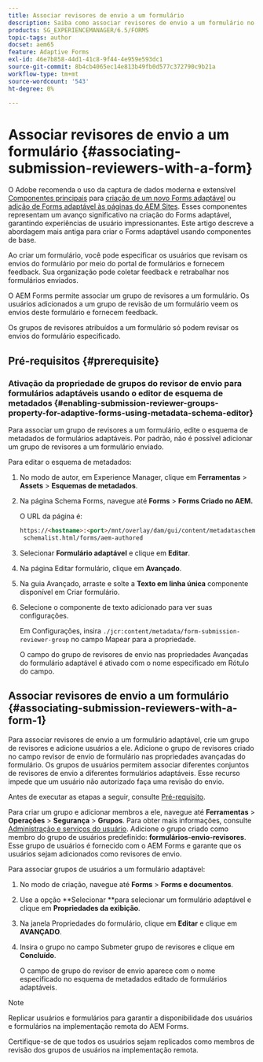 ```yaml
---
title: Associar revisores de envio a um formulário
description: Saiba como associar revisores de envio a um formulário no AEM Forms. Os revisores associados revisam um formulário enviado por meio do portal de formulários.
products: SG_EXPERIENCEMANAGER/6.5/FORMS
topic-tags: author
docset: aem65
feature: Adaptive Forms
exl-id: 46e7b858-44d1-41c8-9f44-4e959e593dc1
source-git-commit: 8b4cb4065ec14e813b49fb0d577c372790c9b21a
workflow-type: tm+mt
source-wordcount: '543'
ht-degree: 0%

---
```


# Associar revisores de envio a um formulário {#associating-submission-reviewers-with-a-form}

<span class="preview"> O Adobe recomenda o uso da captura de dados moderna e extensível [Componentes principais](https://experienceleague.adobe.com/docs/experience-manager-core-components/using/adaptive-forms/introduction.html?lang=pt-BR) para [criação de um novo Forms adaptável](/help/forms/using/create-an-adaptive-form-core-components.md) ou [adição de Forms adaptável às páginas do AEM Sites](/help/forms/using/create-or-add-an-adaptive-form-to-aem-sites-page.md). Esses componentes representam um avanço significativo na criação do Forms adaptável, garantindo experiências de usuário impressionantes. Este artigo descreve a abordagem mais antiga para criar o Forms adaptável usando componentes de base. </span>

Ao criar um formulário, você pode especificar os usuários que revisam os envios do formulário por meio do portal de formulários e fornecem feedback. Sua organização pode coletar feedback e retrabalhar nos formulários enviados.

O AEM Forms permite associar um grupo de revisores a um formulário. Os usuários adicionados a um grupo de revisão de um formulário veem os envios deste formulário e fornecem feedback.

Os grupos de revisores atribuídos a um formulário só podem revisar os envios do formulário especificado.

## Pré-requisitos {#prerequisite}

### Ativação da propriedade de grupos do revisor de envio para formulários adaptáveis usando o editor de esquema de metadados {#enabling-submission-reviewer-groups-property-for-adaptive-forms-using-metadata-schema-editor}

Para associar um grupo de revisores a um formulário, edite o esquema de metadados de formulários adaptáveis. Por padrão, não é possível adicionar um grupo de revisores a um formulário enviado.

Para editar o esquema de metadados:

1. No modo de autor, em Experience Manager, clique em **Ferramentas** > **Assets** > **Esquemas de metadados**.
1. Na página Schema Forms, navegue até **Forms** > **Forms Criado no AEM.**

   O URL da página é:

   ```html
   https://<hostname>:<port>/mnt/overlay/dam/gui/content/metadataschemaeditor/
    schemalist.html/forms/aem-authored
   ```

1. Selecionar **Formulário adaptável** e clique em **Editar**.
1. Na página Editar formulário, clique em **Avançado**.
1. Na guia Avançado, arraste e solte a **Texto em linha única** componente disponível em Criar formulário.
1. Selecione o componente de texto adicionado para ver suas configurações.

   Em Configurações, insira `./jcr:content/metadata/form-submission-reviewer-group` no campo Mapear para a propriedade.

   O campo do grupo de revisores de envio nas propriedades Avançadas do formulário adaptável é ativado com o nome especificado em Rótulo do campo.

## Associar revisores de envio a um formulário {#associating-submission-reviewers-with-a-form-1}

Para associar revisores de envio a um formulário adaptável, crie um grupo de revisores e adicione usuários a ele. Adicione o grupo de revisores criado no campo revisor de envio de formulário nas propriedades avançadas do formulário.
Os grupos de usuários permitem associar diferentes conjuntos de revisores de envio a diferentes formulários adaptáveis. Esse recurso impede que um usuário não autorizado faça uma revisão do envio.

Antes de executar as etapas a seguir, consulte [Pré-requisito](../../forms/using/adding-reviewers-form.md#prerequisite).

Para criar um grupo e adicionar membros a ele, navegue até **Ferramentas** > **Operações** > **Segurança** > **Grupos**.
Para obter mais informações, consulte [Administração e serviços do usuário](/help/sites-administering/security.md).
Adicione o grupo criado como membro do grupo de usuários predefinido: **formulários-envio-revisores**. Esse grupo de usuários é fornecido com o AEM Forms e garante que os usuários sejam adicionados como revisores de envio.

Para associar grupos de usuários a um formulário adaptável:

1. No modo de criação, navegue até **Forms** > **Forms e documentos**.
1. Use a opção **Selecionar **para selecionar um formulário adaptável e clique em **Propriedades da exibição**.
1. Na janela Propriedades do formulário, clique em **Editar** e clique em **AVANÇADO**.
1. Insira o grupo no campo Submeter grupo de revisores e clique em **Concluído**.

   O campo de grupo do revisor de envio aparece com o nome especificado no esquema de metadados editado de formulários adaptáveis.

>[!NOTE]
>
>Replicar usuários e formulários para garantir a disponibilidade dos usuários e formulários na implementação remota do AEM Forms.
>
>Certifique-se de que todos os usuários sejam replicados como membros de revisão dos grupos de usuários na implementação remota.
